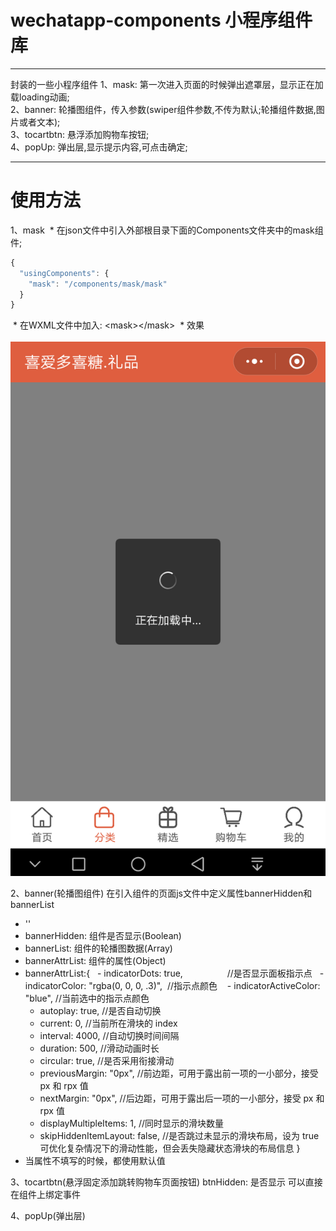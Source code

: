 # wechatapp-components 小程序组件库

********
封装的一些小程序组件
1、mask: 第一次进入页面的时候弹出遮罩层，显示正在加载loading动画;<br>
2、banner: 轮播图组件，传入参数(swiper组件参数,不传为默认;轮播组件数据,图片或者文本);<br>
3、tocartbtn: 悬浮添加购物车按钮;<br>
4、popUp: 弹出层,显示提示内容,可点击确定;
********

# 使用方法
1、mask
  * 在json文件中引入外部根目录下面的Components文件夹中的mask组件;<br>
  ```Javascript
  {
    "usingComponents": {
      "mask": "/components/mask/mask"
    }
  }
  ```
  * 在WXML文件中加入: \<mask>\</mask>
  * 效果<br>
  ![mask](http://github.com/FM2018/wechatapp-components/raw/master/img/mask.png)

2、banner(轮播图组件)
在引入组件的页面js文件中定义属性bannerHidden和bannerList
- '<banner banners-hidden="{{bannerHidden}}" banner-list="{{bannerList}}" banner-attr-list="{{bannerAttrList}}"></banner>'
- bannerHidden: 组件是否显示(Boolean)
- bannerList: 组件的轮播图数据(Array)
- bannerAttrList: 组件的属性(Object)
- bannerAttrList:{
    - indicatorDots: true,                  //是否显示面板指示点
    - indicatorColor: "rgba(0, 0, 0, .3)",  //指示点颜色 
    - indicatorActiveColor: "blue",         //当前选中的指示点颜色
    - autoplay: true,                       //是否自动切换
    - current: 0,                           //当前所在滑块的 index
    - interval: 4000,                       //自动切换时间间隔
    - duration: 500,                        //滑动动画时长
    - circular: true,                       //是否采用衔接滑动
    - previousMargin: "0px",                //前边距，可用于露出前一项的一小部分，接受 px 和 rpx 值
    - nextMargin: "0px",                    //后边距，可用于露出后一项的一小部分，接受 px 和 rpx 值
    - displayMultipleItems: 1,              //同时显示的滑块数量
    - skipHiddenItemLayout: false,          //是否跳过未显示的滑块布局，设为 true 可优化复杂情况下的滑动性能，但会丢失隐藏状态滑块的布局信息
  }
- 当属性不填写的时候，都使用默认值

3、tocartbtn(悬浮固定添加跳转购物车页面按钮)
<tocartbtn btn-hidden="{{btnHidden}}" bindtap=""><tocartbtn>
btnHidden: 是否显示
可以直接在组件上绑定事件
  
4、popUp(弹出层)

  
